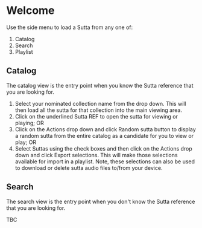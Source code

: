 # Welcome
Use the side menu to load a Sutta from any one of:

1. Catalog
2. Search
3. Playlist

## Catalog
The catalog view is the entry point when you know the Sutta reference that you are looking for.

1. Select your nominated collection name from the drop down. This will then load all the sutta for that collection into the main viewing area.
2. Click on the underlined Sutta REF to open the sutta for viewing or playing; OR
3. Click on the Actions drop down and click Random sutta button to display a random sutta from the entire catalog as a candidate for you to view or play; OR
4. Select Suttas using the check boxes and then click on the Actions drop down and click Export selections. This will make those selections available for import in a playlist. Note, these selections can also be used to download or delete sutta audio files to/from your device. 

## Search
The search view is the entry point when you don't know the Sutta reference that you are looking for.

TBC

